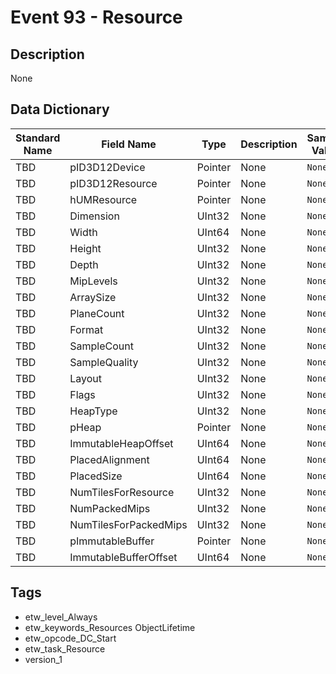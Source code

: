 # Event 93 - Resource

## Description
None

## Data Dictionary
|Standard Name|Field Name|Type|Description|Sample Value|
|---|---|---|---|---|
|TBD|pID3D12Device|Pointer|None|`None`|
|TBD|pID3D12Resource|Pointer|None|`None`|
|TBD|hUMResource|Pointer|None|`None`|
|TBD|Dimension|UInt32|None|`None`|
|TBD|Width|UInt64|None|`None`|
|TBD|Height|UInt32|None|`None`|
|TBD|Depth|UInt32|None|`None`|
|TBD|MipLevels|UInt32|None|`None`|
|TBD|ArraySize|UInt32|None|`None`|
|TBD|PlaneCount|UInt32|None|`None`|
|TBD|Format|UInt32|None|`None`|
|TBD|SampleCount|UInt32|None|`None`|
|TBD|SampleQuality|UInt32|None|`None`|
|TBD|Layout|UInt32|None|`None`|
|TBD|Flags|UInt32|None|`None`|
|TBD|HeapType|UInt32|None|`None`|
|TBD|pHeap|Pointer|None|`None`|
|TBD|ImmutableHeapOffset|UInt64|None|`None`|
|TBD|PlacedAlignment|UInt64|None|`None`|
|TBD|PlacedSize|UInt64|None|`None`|
|TBD|NumTilesForResource|UInt32|None|`None`|
|TBD|NumPackedMips|UInt32|None|`None`|
|TBD|NumTilesForPackedMips|UInt32|None|`None`|
|TBD|pImmutableBuffer|Pointer|None|`None`|
|TBD|ImmutableBufferOffset|UInt64|None|`None`|

## Tags
* etw_level_Always
* etw_keywords_Resources ObjectLifetime
* etw_opcode_DC_Start
* etw_task_Resource
* version_1